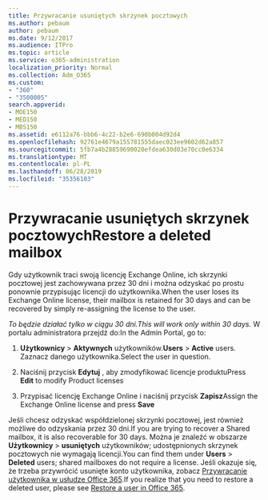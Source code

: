 ```yaml
---
title: Przywracanie usuniętych skrzynek pocztowych
ms.author: pebaum
author: pebaum
ms.date: 9/12/2017
ms.audience: ITPro
ms.topic: article
ms.service: o365-administration
localization_priority: Normal
ms.collection: Adm_O365
ms.custom:
- "360"
- "3500005"
search.appverid:
- MOE150
- MED150
- MBS150
ms.assetid: e6112a76-bbb6-4c22-b2e6-690b004d92d4
ms.openlocfilehash: 92761e4679a155781555daec023ee9602d62a857
ms.sourcegitcommit: 5fb7a4b28859690020efdea630d03e70cc0e6334
ms.translationtype: MT
ms.contentlocale: pl-PL
ms.lasthandoff: 06/28/2019
ms.locfileid: "35356103"
---
```

# <a name="restore-a-deleted-mailbox"></a><span data-ttu-id="bf373-102">Przywracanie usuniętych skrzynek pocztowych</span><span class="sxs-lookup"><span data-stu-id="bf373-102">Restore a deleted mailbox</span></span>

<span data-ttu-id="bf373-103">Gdy użytkownik traci swoją licencję Exchange Online, ich skrzynki pocztowej jest zachowywana przez 30 dni i można odzyskać po prostu ponownie przypisując licencji do użytkownika.</span><span class="sxs-lookup"><span data-stu-id="bf373-103">When the user loses its Exchange Online license, their mailbox is retained for 30 days and can be recovered by simply re-assigning the license to the user.</span></span>
  
 <span data-ttu-id="bf373-104">*To będzie działać tylko w ciągu 30 dni.*</span><span class="sxs-lookup"><span data-stu-id="bf373-104">*This will work only within 30 days.*</span></span>  <span data-ttu-id="bf373-105">W portalu administratora przejdź do:</span><span class="sxs-lookup"><span data-stu-id="bf373-105">In the Admin Portal, go to:</span></span>
  
1. <span data-ttu-id="bf373-106">**Użytkownicy** \> **Aktywnych** użytkowników.</span><span class="sxs-lookup"><span data-stu-id="bf373-106">**Users** \> **Active** users.</span></span> <span data-ttu-id="bf373-107">Zaznacz danego użytkownika.</span><span class="sxs-lookup"><span data-stu-id="bf373-107">Select the user in question.</span></span>

2. <span data-ttu-id="bf373-108">Naciśnij przycisk **Edytuj** , aby zmodyfikować licencje produktu</span><span class="sxs-lookup"><span data-stu-id="bf373-108">Press **Edit** to modify Product licenses</span></span>

3. <span data-ttu-id="bf373-109">Przypisać licencję Exchange Online i naciśnij przycisk **Zapisz**</span><span class="sxs-lookup"><span data-stu-id="bf373-109">Assign the Exchange Online license and press **Save**</span></span>

<span data-ttu-id="bf373-110">Jeśli chcesz odzyskać współdzielonej skrzynki pocztowej, jest również możliwe do odzyskania przez 30 dni.</span><span class="sxs-lookup"><span data-stu-id="bf373-110">If you are trying to recover a Shared mailbox, it is also recoverable for 30 days.</span></span> <span data-ttu-id="bf373-111">Można je znaleźć w obszarze **Użytkownicy** \> **usuniętych** użytkowników; udostępnionych skrzynek pocztowych nie wymagają licencji.</span><span class="sxs-lookup"><span data-stu-id="bf373-111">You can find them under **Users** \> **Deleted** users; shared mailboxes do not require a license.</span></span> <span data-ttu-id="bf373-112">Jeśli okazuje się, że trzeba przywrócić usunięte konto użytkownika, zobacz [Przywracanie użytkownika w usłudze Office 365](https://docs.microsoft.com/en-us/office365/admin/add-users/restore-user).</span><span class="sxs-lookup"><span data-stu-id="bf373-112">If you realize that you need to restore a deleted user, please see [Restore a user in Office 365](https://docs.microsoft.com/en-us/office365/admin/add-users/restore-user).</span></span>
  